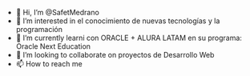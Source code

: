 - 👋 Hi, I’m @SafetMedrano
- 👀 I’m interested in  el conocimiento de nuevas tecnologías y la programación
- 🌱 I’m currently learni  con ORACLE + ALURA LATAM en su programa: Oracle Next Education
- 💞️ I’m looking to collaborate on  proyectos de Desarrollo Web
- 📫 How to reach me 

<!---
SafetMedrano/SafetMedrano is a ✨ special ✨ repository because its `README.md` (this file) appears on your GitHub profile.
You can click the Preview link to take a look at your changes.
--->
